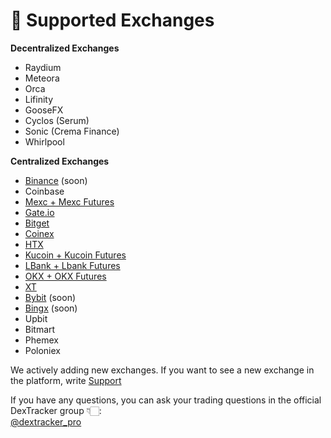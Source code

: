 # 🏪 Supported Exchanges

**Decentralized Exchanges**
- Raydium
- Meteora
- Orca
- Lifinity
- GooseFX
- Cyclos (Serum)
- Sonic (Crema Finance)
- Whirlpool

**Centralized Exchanges**
- [Binance](https://www.binance.com/ru/activity/referral-entry/CPA?ref=CPA_00TMPOUZUN) (soon)
- Coinbase
- [Mexc + Mexc Futures](https://promote.mexc.com/r/lNjUheOP)
- [Gate.io](https://www.gate.com/signup?ref_type=103&ref=BAREAVpc)
- [Bitget](https://www.bitget.com/ru/referral/register?clacCode=CERYPW3A&from=%2Fru%2Fevents%2Freferral-all-program&source=events&utmSource=PremierInviter)
- [Coinex](https://www.coinex.com/en/register?rc=vtcf3)
- [HTX](https://www.htx.com/ru-ru/v/register/double-invite/web/?inviter_id=11345710&invite_code=6dwq7223)
- [Kucoin + Kucoin Futures](https://www.kucoin.com/ucenter/signup?rcode=QBSD9K34&utm_source=rf)
- [LBank + Lbank Futures](https://www.lbank.com/login?icode=38V29)
- [OKX + OKX Futures](https://www.okx.com/join/93557972)
- [XT](https://www.xt.com/en/accounts/register?ref=KXZH9N)
- [Bybit](https://www.bybit.com/invite?ref=2X2NMA) (soon)
- [Bingx](https://bingx.com/en/invite/PQXAJB) (soon)
- Upbit
- Bitmart
- Phemex
- Poloniex

We actively adding new exchanges. If you want to see a new exchange in the platform, write [Support](https://discord.gg/ktewAs67fE)

If you have any questions, you can ask your trading questions in the official DexTracker group 👇🏻:<br>
[@dextracker_pro](https://t.me/dextracker_pro)